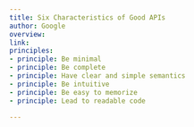 ```yaml
---
title: Six Characteristics of Good APIs
author: Google
overview:
link:
principles:
- principle: Be minimal
- principle: Be complete
- principle: Have clear and simple semantics
- principle: Be intuitive
- principle: Be easy to memorize
- principle: Lead to readable code

---
```

